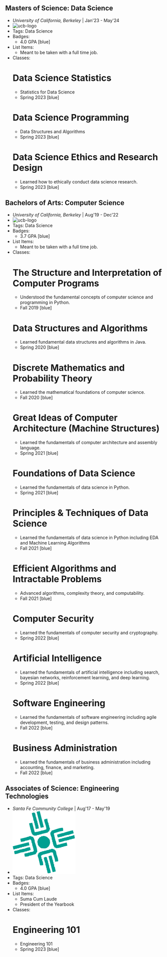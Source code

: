 ## Masters of Science: Data Science 
- *University of California, Berkeley* | Jan'23 - May'24 
- ![ucb-logo](https://upload.wikimedia.org/wikipedia/commons/a/a1/Seal_of_University_of_California%2C_Berkeley.svg)
- Tags: Data Science
- Badges: 
  - 4.0 GPA [blue] 
- List Items: 
  - Meant to be taken with a full time job.
- Classes: 
  # Data Science Statistics 
  - Statistics for Data Science
  - Spring 2023 [blue] 
  # Data Science Programming
  - Data Structures and Algorithms
  - Spring 2023 [blue]
  # Data Science Ethics and Research Design 
  - Learned how to ethically conduct data science research.
  - Spring 2023 [blue]

## Bachelors of Arts: Computer Science
- *University of California, Berkeley* | Aug'19 - Dec'22
- ![ucb-logo](https://upload.wikimedia.org/wikipedia/commons/a/a1/Seal_of_University_of_California%2C_Berkeley.svg)
- Tags: Data Science
- Badges: 
  - 3.7 GPA [blue] 
- List Items: 
  - Meant to be taken with a full time job.
- Classes:
  # The Structure and Interpretation of Computer Programs
  - Understood the fundamental concepts of computer science and programming in Python. 
  - Fall 2019 [blue] 
  # Data Structures and Algorithms
  - Learned fundamental data structures and algorithms in Java.
  - Spring 2020 [blue] 
  # Discrete Mathematics and Probability Theory
  - Learned the mathematical foundations of computer science.
  - Fall 2020 [blue]
  # Great Ideas of Computer Architecture (Machine Structures)
  - Learned the fundamentals of computer architecture and assembly language.
  - Spring 2021 [blue]
  # Foundations of Data Science
  - Learned the fundamentals of data science in Python.
  - Spring 2021 [blue]
  # Principles & Techniques of Data Science
  - Learned the fundamentals of data science in Python including EDA and Machine Learning Algorithms
  - Fall 2021 [blue]
  # Efficient Algorithms and Intractable Problems
  - Advanced algorithms, complexity theory, and computability.
  - Fall 2021 [blue]
  # Computer Security 
  - Learned the fundamentals of computer security and cryptography.
  - Spring 2022 [blue]
  # Artificial Intelligence
  - Learned the fundamentals of artificial intelligence including search, bayesian networks, reinforcement learning, and deep learning.
  - Spring 2022 [blue]
  # Software Engineering 
  - Learned the fundamentals of software engineering including agile development, testing, and design patterns.
  - Fall 2022 [blue]
  # Business Administration 
  - Learned the fundamentals of business administration including accounting, finance, and marketing.
  - Fall 2022 [blue]

## Associates of Science: Engineering Technologies
- *Santa Fe Community College* | Aug'17 - May'19
- ![sfcc-logo](../assets/sfcc.png)
- Tags: Data Science
- Badges: 
  - 4.0 GPA [blue]
- List Items: 
  - Suma Cum Laude
  - President of the Yearbook
- Classes: 
  # Engineering 101 
  - Engineering 101
  - Spring 2023 [blue] 
